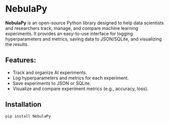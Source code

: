 # NebulaPy

**NebulaPy** is an open-source Python library designed to help data scientists and researchers track, manage, and compare machine learning experiments. It provides an easy-to-use interface for logging hyperparameters and metrics, saving data to JSON/SQLite, and visualizing the results.

## Features:

- Track and organize AI experiments.
- Log hyperparameters and metrics for each experiment.
- Save experiments to JSON or SQLite.
- Visualize and compare experiment metrics (e.g., accuracy, loss).

## Installation

```bash
pip install NebulaPy
```
